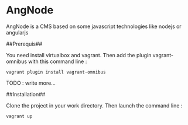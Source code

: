 AngNode
=======

AngNode is a CMS based on some javascript technologies like nodejs or angularjs

##Prerequis##

You need install virtualbox and vagrant. Then add the plugin vagrant-omnibus with this command line : 

`vagrant plugin install vagrant-omnibus`

TODO : write more...

##Installation##

Clone the project in your work directory. Then launch the command line :

`vagrant up`
